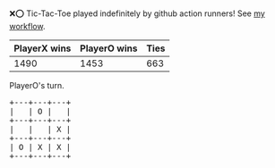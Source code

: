 :x::o: Tic-Tac-Toe played indefinitely by github action runners! See [my workflow](.github/workflows/play.yaml).

|PlayerX wins|PlayerO wins|Ties|
|-|-|-|
|1490|1453|663|

PlayerO's turn.

<pre>
+---+---+---+
|   | O |   |
+---+---+---+
|   |   | X |
+---+---+---+
| O | X | X |
+---+---+---+
</pre>